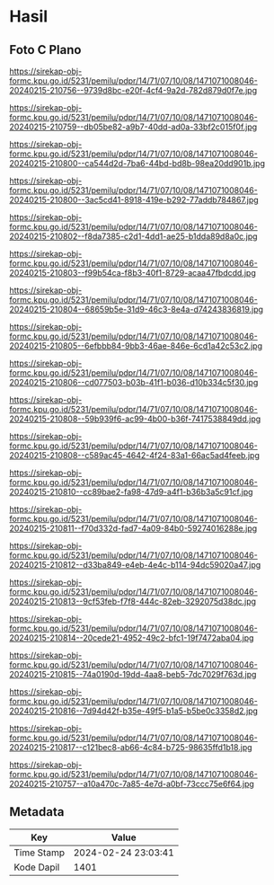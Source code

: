 # Hasil

## Foto C Plano

https://sirekap-obj-formc.kpu.go.id/5231/pemilu/pdpr/14/71/07/10/08/1471071008046-20240215-210756--9739d8bc-e20f-4cf4-9a2d-782d879d0f7e.jpg

https://sirekap-obj-formc.kpu.go.id/5231/pemilu/pdpr/14/71/07/10/08/1471071008046-20240215-210759--db05be82-a9b7-40dd-ad0a-33bf2c015f0f.jpg

https://sirekap-obj-formc.kpu.go.id/5231/pemilu/pdpr/14/71/07/10/08/1471071008046-20240215-210800--ca544d2d-7ba6-44bd-bd8b-98ea20dd901b.jpg

https://sirekap-obj-formc.kpu.go.id/5231/pemilu/pdpr/14/71/07/10/08/1471071008046-20240215-210800--3ac5cd41-8918-419e-b292-77addb784867.jpg

https://sirekap-obj-formc.kpu.go.id/5231/pemilu/pdpr/14/71/07/10/08/1471071008046-20240215-210802--f8da7385-c2d1-4dd1-ae25-b1dda89d8a0c.jpg

https://sirekap-obj-formc.kpu.go.id/5231/pemilu/pdpr/14/71/07/10/08/1471071008046-20240215-210803--f99b54ca-f8b3-40f1-8729-acaa47fbdcdd.jpg

https://sirekap-obj-formc.kpu.go.id/5231/pemilu/pdpr/14/71/07/10/08/1471071008046-20240215-210804--68659b5e-31d9-46c3-8e4a-d74243836819.jpg

https://sirekap-obj-formc.kpu.go.id/5231/pemilu/pdpr/14/71/07/10/08/1471071008046-20240215-210805--6efbbb84-9bb3-46ae-846e-6cd1a42c53c2.jpg

https://sirekap-obj-formc.kpu.go.id/5231/pemilu/pdpr/14/71/07/10/08/1471071008046-20240215-210806--cd077503-b03b-41f1-b036-d10b334c5f30.jpg

https://sirekap-obj-formc.kpu.go.id/5231/pemilu/pdpr/14/71/07/10/08/1471071008046-20240215-210808--59b939f6-ac99-4b00-b36f-7417538849dd.jpg

https://sirekap-obj-formc.kpu.go.id/5231/pemilu/pdpr/14/71/07/10/08/1471071008046-20240215-210808--c589ac45-4642-4f24-83a1-66ac5ad4feeb.jpg

https://sirekap-obj-formc.kpu.go.id/5231/pemilu/pdpr/14/71/07/10/08/1471071008046-20240215-210810--cc89bae2-fa98-47d9-a4f1-b36b3a5c91cf.jpg

https://sirekap-obj-formc.kpu.go.id/5231/pemilu/pdpr/14/71/07/10/08/1471071008046-20240215-210811--f70d332d-fad7-4a09-84b0-59274016288e.jpg

https://sirekap-obj-formc.kpu.go.id/5231/pemilu/pdpr/14/71/07/10/08/1471071008046-20240215-210812--d33ba849-e4eb-4e4c-b114-94dc59020a47.jpg

https://sirekap-obj-formc.kpu.go.id/5231/pemilu/pdpr/14/71/07/10/08/1471071008046-20240215-210813--9cf53feb-f7f8-444c-82eb-3292075d38dc.jpg

https://sirekap-obj-formc.kpu.go.id/5231/pemilu/pdpr/14/71/07/10/08/1471071008046-20240215-210814--20cede21-4952-49c2-bfc1-19f7472aba04.jpg

https://sirekap-obj-formc.kpu.go.id/5231/pemilu/pdpr/14/71/07/10/08/1471071008046-20240215-210815--74a0190d-19dd-4aa8-beb5-7dc7029f763d.jpg

https://sirekap-obj-formc.kpu.go.id/5231/pemilu/pdpr/14/71/07/10/08/1471071008046-20240215-210816--7d94d42f-b35e-49f5-b1a5-b5be0c3358d2.jpg

https://sirekap-obj-formc.kpu.go.id/5231/pemilu/pdpr/14/71/07/10/08/1471071008046-20240215-210817--c121bec8-ab66-4c84-b725-98635ffd1b18.jpg

https://sirekap-obj-formc.kpu.go.id/5231/pemilu/pdpr/14/71/07/10/08/1471071008046-20240215-210757--a10a470c-7a85-4e7d-a0bf-73ccc75e6f64.jpg


## Metadata

| Key        | Value               |
| ---------- | ------------------- |
| Time Stamp | 2024-02-24 23:03:41 |
| Kode Dapil | 1401                |



